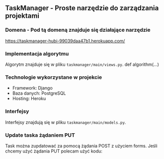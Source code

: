 ## TaskManager - Proste narzędzie do zarządzania projektami

### Domena - Pod tą domeną znajduje się działające narzędzie
https://taskmanager-hubi-99039daa47b1.herokuapp.com/

### Implementacja algorytmu

Algorytm znajduje się w pliku `taskmanager/main/views.py`. 
def algorithm(...)

### Technologie wykorzystane w projekcie

- Framework: Django
- Baza danych: PostgreSQL
- Hosting: Heroku

### Interfejsy
Interfejsy znajdują się w pliku `taskmanager/main/models.py`. 

### Update taska żądaniem PUT
Task można zupdatować za pomocą żądania POST z użyciem forms.
Jeśli chcemy użyć żądania PUT polecam użyć kodu:

